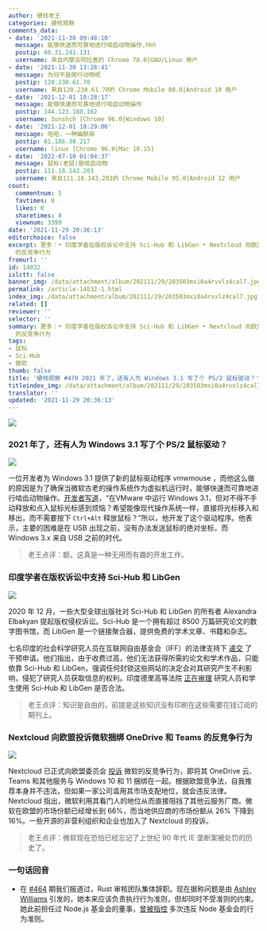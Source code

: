 ```yaml
---
author: 硬核老王
categories: 硬核观察
comments_data:
- date: '2021-11-30 09:48:10'
  message: 能够快速而可靠地进行啮齿动物操作,hhh
  postip: 60.31.241.131
  username: 来自内蒙古阿拉善的 Chrome 78.0|GNU/Linux 用户
- date: '2021-11-30 13:28:41'
  message: 为何不是爬行动物呢
  postip: 120.230.61.70
  username: 来自120.230.61.70的 Chrome Mobile 80.0|Android 10 用户
- date: '2021-12-01 18:28:17'
  message: 能够快速而可靠地进行啮齿动物操作
  postip: 144.123.180.162
  username: Sunshch [Chrome 96.0|Windows 10]
- date: '2021-12-01 18:29:06'
  message: 哈哈，一种幽默嘛
  postip: 61.186.30.217
  username: linux [Chrome 96.0|Mac 10.15]
- date: '2022-07-10 01:04:37'
  message: 鼠标(老鼠)是啮齿动物
  postip: 111.18.143.203
  username: 来自111.18.143.203的 Chrome Mobile 95.0|Android 12 用户
count:
  commentnum: 5
  favtimes: 0
  likes: 0
  sharetimes: 0
  viewnum: 3399
date: '2021-11-29 20:36:13'
editorchoice: false
excerpt: 更多：• 印度学者在版权诉讼中支持 Sci-Hub 和 LibGen • Nextcloud 向欧盟投诉微软捆绑 OneDrive 和 Teams
  的反竞争行为
fromurl: ''
id: 14032
islctt: false
banner_img: /data/attachment/album/202111/29/203503mxi0a4rvxlz4cal7.jpg
permalink: /article-14032-1.html
index_img: /data/attachment/album/202111/29/203503mxi0a4rvxlz4cal7.jpg
related: []
reviewer: ''
selector: ''
summary: 更多：• 印度学者在版权诉讼中支持 Sci-Hub 和 LibGen • Nextcloud 向欧盟投诉微软捆绑 OneDrive 和 Teams
  的反竞争行为
tags:
- 鼠标
- Sci-Hub
- 微软
thumb: false
title: '硬核观察 #470 2021 年了，还有人为 Windows 3.1 写了个 PS/2 鼠标驱动？'
titleindex_img: /data/attachment/album/202111/29/203503mxi0a4rvxlz4cal7.jpg
translator: ''
updated: '2021-11-29 20:36:13'
---
```


![](/data/attachment/album/202111/29/203503mxi0a4rvxlz4cal7.jpg)


### 2021 年了，还有人为 Windows 3.1 写了个 PS/2 鼠标驱动？


![](/data/attachment/album/202111/29/203516ath73l210lbdhdxh.jpg)


一位开发者为 Windows 3.1 提供了新的鼠标驱动程序 vmwmouse ，而他这么做的原因是为了确保当微软古老的操作系统作为虚拟机运行时，能够快速而可靠地进行啮齿动物操作。[开发者写道](https://github.com/NattyNarwhal/vmwmouse)，“在VMware 中运行 Windows 3.1，但对不得不手动释放和点入鼠标光标感到烦恼？希望能像现代操作系统一样，直接将光标移入和移出，而不需要按下 `Ctrl+Alt` 释放鼠标？”所以，他开发了这个驱动程序。他表示，主要的困难是在 USB 出现之前，没有办法发送鼠标的绝对坐标，而 Windows 3.x 来自 USB 之前的时代。



> 
> 老王点评：额，这真是一种无用而有趣的开发工作。
> 
> 
> 


### 印度学者在版权诉讼中支持 Sci-Hub 和 LibGen


![](/data/attachment/album/202111/29/203535kadspfg1i8afx3s8.jpg)


2020 年 12 月，一些大型全球出版社对 Sci-Hub 和 LibGen 的所有者 Alexandra Elbakyan 提起版权侵权诉讼。Sci-Hub 是一个拥有超过 8500 万篇研究论文的数字图书馆，而 LibGen 是一个链接聚合器，提供免费的学术文章、书籍和杂志。


七名印度的社会科学研究人员在互联网自由基金会（IFF）的法律支持下 [递交](https://internetfreedom.in/social-science-researchers-move-delhi-high-court-to-protect-libgen-scihub/) 了干预申请。他们指出，由于收费过高，他们无法获得所需的论文和学术作品，只能依靠 Sci-Hub 和 LibGen，强调任何封锁这些网站的决定会对其研究产生不利影响，侵犯了研究人员获取信息的权利。印度德里高等法院 [正在审理](https://www.trtworld.com/magazine/indian-academics-throw-weight-behind-sci-hub-and-libgen-in-landmark-case-51780) 研究人员和学生使用 Sci-Hub 和 LibGen 是否合法。



> 
> 老王点评：知识是自由的，前提是这些知识没有印刷在这些需要花钱订阅的期刊上。
> 
> 
> 


### Nextcloud 向欧盟投诉微软捆绑 OneDrive 和 Teams 的反竞争行为


![](/data/attachment/album/202111/29/203550wjzngav064v4o403.jpg)


Nextcloud 已正式向欧盟委员会 [投诉](https://ec.europa.eu/info/departments/competition_en) 微软的反竞争行为，即将其 OneDrive 云、Teams 和其他服务与 Windows 10 和 11 捆绑在一起。根据欧盟竞争法，自我推荐本身并不违法，但如果一家公司滥用其市场支配地位，就会违反法律。Nextcloud 指出，微软利用其看门人的地位从而直接阻挡了其他云服务厂商。微软在欧盟的市场份额已经增长到 66%，而当地供应商的市场份额从 26% 下降到 16%。一些开源的非营利组织和企业也加入了 Nextcloud 的投诉。



> 
> 老王点评：微软现在恐怕已经忘记了上世纪 90 年代 IE 垄断案被处罚的历史了。
> 
> 
> 


### 一句话回音


* 在 [#464](/article-14013-1.html) 期我们报道过，Rust 审核团队集体辞职。现在据称问题是由 [Ashley Williams](https://www.rust-lang.org/governance/teams/core) 引发的，她本来应该负责执行行为准则，但却同时不受准则的约束。她此前担任过 Node.js 基金会的董事，[曾被指控](https://news.ycombinator.com/item?id=28633113) 多次违反 Node 基金会的行为准则。